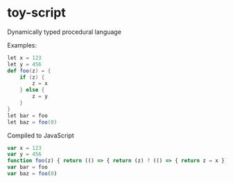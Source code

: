# toy-script

Dynamically typed procedural language

Examples:

```scala
let x = 123
let y = 456
def foo(z) = {
    if (z) {
        z = x
    } else {
        z = y
    }
}
let bar = foo
let baz = foo(0)
```

Compiled to JavaScript

```javascript
var x = 123
var y = 456
function foo(z) { return (() => { return (z) ? (() => { return z = x })() : (() => { return z = y })() })() }
var bar = foo
var baz = foo(0)
```